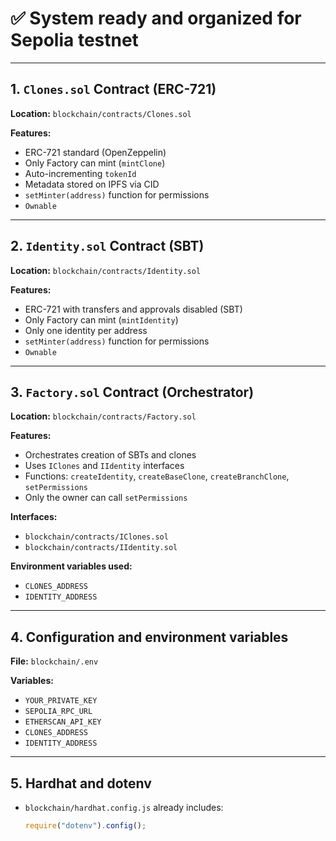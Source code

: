 # ✅ System ready and organized for Sepolia testnet

---

## 1. `Clones.sol` Contract (ERC-721)

**Location:** `blockchain/contracts/Clones.sol`

**Features:**
- ERC-721 standard (OpenZeppelin)
- Only Factory can mint (`mintClone`)
- Auto-incrementing `tokenId`
- Metadata stored on IPFS via CID
- `setMinter(address)` function for permissions
- `Ownable`

---

## 2. `Identity.sol` Contract (SBT)

**Location:** `blockchain/contracts/Identity.sol`

**Features:**
- ERC-721 with transfers and approvals disabled (SBT)
- Only Factory can mint (`mintIdentity`)
- Only one identity per address
- `setMinter(address)` function for permissions
- `Ownable`

---

## 3. `Factory.sol` Contract (Orchestrator)

**Location:** `blockchain/contracts/Factory.sol`

**Features:**
- Orchestrates creation of SBTs and clones
- Uses `IClones` and `IIdentity` interfaces
- Functions: `createIdentity`, `createBaseClone`, `createBranchClone`, `setPermissions`
- Only the owner can call `setPermissions`

**Interfaces:**
- `blockchain/contracts/IClones.sol`
- `blockchain/contracts/IIdentity.sol`

**Environment variables used:**
- `CLONES_ADDRESS`
- `IDENTITY_ADDRESS`

---

## 4. Configuration and environment variables

**File:** `blockchain/.env`

**Variables:**
- `YOUR_PRIVATE_KEY`
- `SEPOLIA_RPC_URL`
- `ETHERSCAN_API_KEY`
- `CLONES_ADDRESS`
- `IDENTITY_ADDRESS`

---

## 5. Hardhat and dotenv

- `blockchain/hardhat.config.js` already includes:  
  ```js
  require("dotenv").config();